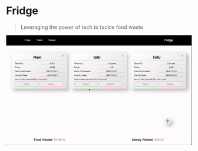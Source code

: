 # Fridge

> Leveraging the power of tech to tackle food waste

<p align="center"><img alt="create-network" src="./assets/fridge.gif"></p>
